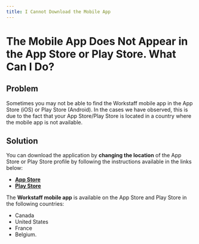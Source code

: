 ```yaml
---
title: I Cannot Download the Mobile App
---
```


# The Mobile App Does Not Appear in the App Store or Play Store. What Can I Do?

## Problem

Sometimes you may not be able to find the Workstaff mobile app in the App Store (iOS) or Play Store (Android). In the cases we have observed, this is due to the fact that your App Store/Play Store is located in a country where the mobile app is not available.

## Solution 

You can download the application by **changing the location** of the App Store or Play Store profile by following the instructions available in the links below:
- [**App Store**](https://support.apple.com/en-us/HT201389)
- [**Play Store**](https://support.google.com/googleplay/answer/7431675?hl=en)

The **Workstaff mobile app** is available on the App Store and Play Store in the following countries:
- Canada
- United States
- France
- Belgium.